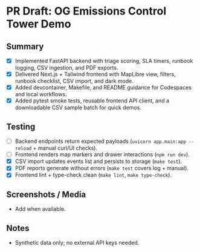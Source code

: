 # PR Draft: OG Emissions Control Tower Demo

## Summary
- [x] Implemented FastAPI backend with triage scoring, SLA timers, runbook logging, CSV ingestion, and PDF exports.
- [x] Delivered Next.js + Tailwind frontend with MapLibre view, filters, runbook checklist, CSV import, and dark mode.
- [x] Added devcontainer, Makefile, and README guidance for Codespaces and local workflows.
- [x] Added pytest smoke tests, reusable frontend API client, and a downloadable CSV sample batch for quick demos.

## Testing
- [ ] Backend endpoints return expected payloads (`uvicorn app.main:app --reload` + manual curl/UI checks).
- [ ] Frontend renders map markers and drawer interactions (`npm run dev`).
- [x] CSV import updates events list and persists to storage (`make test`).
- [x] PDF reports generate without errors (`make test` covers log + manual).
- [x] Frontend lint + type-check clean (`make lint`, `make type-check`).

## Screenshots / Media
- Add when available.

## Notes
- Synthetic data only; no external API keys needed.
